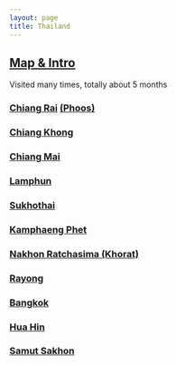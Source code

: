 ```yaml
---
layout: page
title: Thailand
---
```


## [Map & Intro](https://goo.gl/maps/j8UhHR2zetzdMai1A)

Visited many times, totally about 5 months

### [Chiang Rai](https://goo.gl/maps/8doELEi4pUeyhPEcA) [(Phoos)](https://photos.app.goo.gl/Dkbw13GVA2WHSeje8)

### [Chiang Khong](https://goo.gl/maps/w7u3Zb5uV2Vw31Ao8)

### [Chiang Mai](https://goo.gl/maps/ZS9Jid8bwwmbM4498)

### [Lamphun](https://goo.gl/maps/NQhTfYArcY5vHjgH6)

### [Sukhothai](https://goo.gl/maps/RC9geptArPLrBQJd8)

### [Kamphaeng Phet](https://goo.gl/maps/1cXBtjUdTJuMXs5W9)

### [Nakhon Ratchasima (Khorat)](https://goo.gl/maps/hQNpWtnGmrFZ5fGF6)

### [Rayong](https://goo.gl/maps/DD8bVdan3p6wfFqz7)

### [Bangkok](https://goo.gl/maps/KWzHDJwzQ9fUyeEG8)

### [Hua Hin](https://goo.gl/maps/66HiXTPxPv37RcqZ8)

### [Samut Sakhon](https://goo.gl/maps/hGaHCrbTopSXwbfX8)

